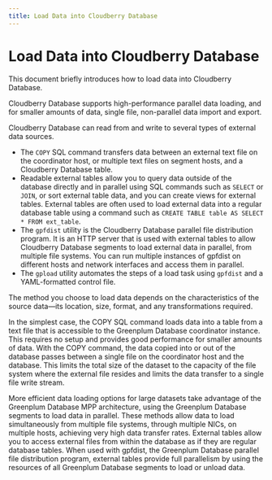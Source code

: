 ```yaml
---
title: Load Data into Cloudberry Database
---
```


# Load Data into Cloudberry Database

This document briefly introduces how to load data into Cloudberry Database.

Cloudberry Database supports high-performance parallel data loading, and for smaller amounts of data, single file, non-parallel data import and export.

Cloudberry Database can read from and write to several types of external data sources.

- The `COPY` SQL command transfers data between an external text file on the coordinator host, or multiple text files on segment hosts, and a Cloudberry Database table.
- Readable external tables allow you to query data outside of the database directly and in parallel using SQL commands such as `SELECT` or `JOIN`, or sort external table data, and you can create views for external tables. External tables are often used to load external data into a regular database table using a command such as `CREATE TABLE table AS SELECT * FROM ext_table`.
- The `gpfdist` utility is the Cloudberry Database parallel file distribution program. It is an HTTP server that is used with external tables to allow Cloudberry Database segments to load external data in parallel, from multiple file systems. You can run multiple instances of gpfdist on different hosts and network interfaces and access them in parallel.
- The `gpload` utility automates the steps of a load task using `gpfdist` and a YAML-formatted control file.

The method you choose to load data depends on the characteristics of the source data—its location, size, format, and any transformations required.

In the simplest case, the COPY SQL command loads data into a table from a text file that is accessible to the Greenplum Database coordinator instance. This requires no setup and provides good performance for smaller amounts of data. With the COPY command, the data copied into or out of the database passes between a single file on the coordinator host and the database. This limits the total size of the dataset to the capacity of the file system where the external file resides and limits the data transfer to a single file write stream.

More efficient data loading options for large datasets take advantage of the Greenplum Database MPP architecture, using the Greenplum Database segments to load data in parallel. These methods allow data to load simultaneously from multiple file systems, through multiple NICs, on multiple hosts, achieving very high data transfer rates. External tables allow you to access external files from within the database as if they are regular database tables. When used with gpfdist, the Greenplum Database parallel file distribution program, external tables provide full parallelism by using the resources of all Greenplum Database segments to load or unload data.
